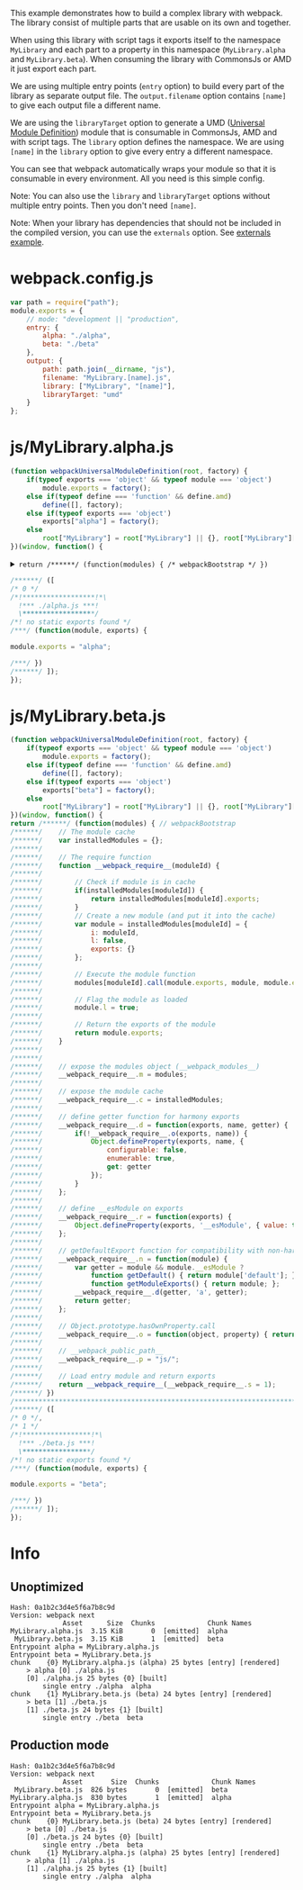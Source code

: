 This example demonstrates how to build a complex library with webpack. The library consist of multiple parts that are usable on its own and together.

When using this library with script tags it exports itself to the namespace `MyLibrary` and each part to a property in this namespace (`MyLibrary.alpha` and `MyLibrary.beta`). When consuming the library with CommonsJs or AMD it just export each part.

We are using multiple entry points (`entry` option) to build every part of the library as separate output file. The `output.filename` option contains `[name]` to give each output file a different name.

We are using the `libraryTarget` option to generate a UMD ([Universal Module Definition](https://github.com/umdjs/umd)) module that is consumable in CommonsJs, AMD and with script tags. The `library` option defines the namespace. We are using `[name]` in the `library` option to give every entry a different namespace.

You can see that webpack automatically wraps your module so that it is consumable in every environment. All you need is this simple config.

Note: You can also use the `library` and `libraryTarget` options without multiple entry points. Then you don't need `[name]`.

Note: When your library has dependencies that should not be included in the compiled version, you can use the `externals` option. See [externals example](https://github.com/webpack/webpack/tree/master/examples/externals).

# webpack.config.js

``` javascript
var path = require("path");
module.exports = {
	// mode: "development || "production",
	entry: {
		alpha: "./alpha",
		beta: "./beta"
	},
	output: {
		path: path.join(__dirname, "js"),
		filename: "MyLibrary.[name].js",
		library: ["MyLibrary", "[name]"],
		libraryTarget: "umd"
	}
};
```

# js/MyLibrary.alpha.js

``` javascript
(function webpackUniversalModuleDefinition(root, factory) {
	if(typeof exports === 'object' && typeof module === 'object')
		module.exports = factory();
	else if(typeof define === 'function' && define.amd)
		define([], factory);
	else if(typeof exports === 'object')
		exports["alpha"] = factory();
	else
		root["MyLibrary"] = root["MyLibrary"] || {}, root["MyLibrary"]["alpha"] = factory();
})(window, function() {
```
<details><summary><code>return /******/ (function(modules) { /* webpackBootstrap */ })</code></summary>

``` js
return /******/ (function(modules) { // webpackBootstrap
/******/ 	// The module cache
/******/ 	var installedModules = {};
/******/
/******/ 	// The require function
/******/ 	function __webpack_require__(moduleId) {
/******/
/******/ 		// Check if module is in cache
/******/ 		if(installedModules[moduleId]) {
/******/ 			return installedModules[moduleId].exports;
/******/ 		}
/******/ 		// Create a new module (and put it into the cache)
/******/ 		var module = installedModules[moduleId] = {
/******/ 			i: moduleId,
/******/ 			l: false,
/******/ 			exports: {}
/******/ 		};
/******/
/******/ 		// Execute the module function
/******/ 		modules[moduleId].call(module.exports, module, module.exports, __webpack_require__);
/******/
/******/ 		// Flag the module as loaded
/******/ 		module.l = true;
/******/
/******/ 		// Return the exports of the module
/******/ 		return module.exports;
/******/ 	}
/******/
/******/
/******/ 	// expose the modules object (__webpack_modules__)
/******/ 	__webpack_require__.m = modules;
/******/
/******/ 	// expose the module cache
/******/ 	__webpack_require__.c = installedModules;
/******/
/******/ 	// define getter function for harmony exports
/******/ 	__webpack_require__.d = function(exports, name, getter) {
/******/ 		if(!__webpack_require__.o(exports, name)) {
/******/ 			Object.defineProperty(exports, name, {
/******/ 				configurable: false,
/******/ 				enumerable: true,
/******/ 				get: getter
/******/ 			});
/******/ 		}
/******/ 	};
/******/
/******/ 	// define __esModule on exports
/******/ 	__webpack_require__.r = function(exports) {
/******/ 		Object.defineProperty(exports, '__esModule', { value: true });
/******/ 	};
/******/
/******/ 	// getDefaultExport function for compatibility with non-harmony modules
/******/ 	__webpack_require__.n = function(module) {
/******/ 		var getter = module && module.__esModule ?
/******/ 			function getDefault() { return module['default']; } :
/******/ 			function getModuleExports() { return module; };
/******/ 		__webpack_require__.d(getter, 'a', getter);
/******/ 		return getter;
/******/ 	};
/******/
/******/ 	// Object.prototype.hasOwnProperty.call
/******/ 	__webpack_require__.o = function(object, property) { return Object.prototype.hasOwnProperty.call(object, property); };
/******/
/******/ 	// __webpack_public_path__
/******/ 	__webpack_require__.p = "js/";
/******/
/******/ 	// Load entry module and return exports
/******/ 	return __webpack_require__(__webpack_require__.s = 0);
/******/ })
/************************************************************************/
```

</details>

``` js
/******/ ([
/* 0 */
/*!******************!*\
  !*** ./alpha.js ***!
  \******************/
/*! no static exports found */
/***/ (function(module, exports) {

module.exports = "alpha";

/***/ })
/******/ ]);
});
```

# js/MyLibrary.beta.js

``` javascript
(function webpackUniversalModuleDefinition(root, factory) {
	if(typeof exports === 'object' && typeof module === 'object')
		module.exports = factory();
	else if(typeof define === 'function' && define.amd)
		define([], factory);
	else if(typeof exports === 'object')
		exports["beta"] = factory();
	else
		root["MyLibrary"] = root["MyLibrary"] || {}, root["MyLibrary"]["beta"] = factory();
})(window, function() {
return /******/ (function(modules) { // webpackBootstrap
/******/ 	// The module cache
/******/ 	var installedModules = {};
/******/
/******/ 	// The require function
/******/ 	function __webpack_require__(moduleId) {
/******/
/******/ 		// Check if module is in cache
/******/ 		if(installedModules[moduleId]) {
/******/ 			return installedModules[moduleId].exports;
/******/ 		}
/******/ 		// Create a new module (and put it into the cache)
/******/ 		var module = installedModules[moduleId] = {
/******/ 			i: moduleId,
/******/ 			l: false,
/******/ 			exports: {}
/******/ 		};
/******/
/******/ 		// Execute the module function
/******/ 		modules[moduleId].call(module.exports, module, module.exports, __webpack_require__);
/******/
/******/ 		// Flag the module as loaded
/******/ 		module.l = true;
/******/
/******/ 		// Return the exports of the module
/******/ 		return module.exports;
/******/ 	}
/******/
/******/
/******/ 	// expose the modules object (__webpack_modules__)
/******/ 	__webpack_require__.m = modules;
/******/
/******/ 	// expose the module cache
/******/ 	__webpack_require__.c = installedModules;
/******/
/******/ 	// define getter function for harmony exports
/******/ 	__webpack_require__.d = function(exports, name, getter) {
/******/ 		if(!__webpack_require__.o(exports, name)) {
/******/ 			Object.defineProperty(exports, name, {
/******/ 				configurable: false,
/******/ 				enumerable: true,
/******/ 				get: getter
/******/ 			});
/******/ 		}
/******/ 	};
/******/
/******/ 	// define __esModule on exports
/******/ 	__webpack_require__.r = function(exports) {
/******/ 		Object.defineProperty(exports, '__esModule', { value: true });
/******/ 	};
/******/
/******/ 	// getDefaultExport function for compatibility with non-harmony modules
/******/ 	__webpack_require__.n = function(module) {
/******/ 		var getter = module && module.__esModule ?
/******/ 			function getDefault() { return module['default']; } :
/******/ 			function getModuleExports() { return module; };
/******/ 		__webpack_require__.d(getter, 'a', getter);
/******/ 		return getter;
/******/ 	};
/******/
/******/ 	// Object.prototype.hasOwnProperty.call
/******/ 	__webpack_require__.o = function(object, property) { return Object.prototype.hasOwnProperty.call(object, property); };
/******/
/******/ 	// __webpack_public_path__
/******/ 	__webpack_require__.p = "js/";
/******/
/******/ 	// Load entry module and return exports
/******/ 	return __webpack_require__(__webpack_require__.s = 1);
/******/ })
/************************************************************************/
/******/ ([
/* 0 */,
/* 1 */
/*!*****************!*\
  !*** ./beta.js ***!
  \*****************/
/*! no static exports found */
/***/ (function(module, exports) {

module.exports = "beta";

/***/ })
/******/ ]);
});
```

# Info

## Unoptimized

```
Hash: 0a1b2c3d4e5f6a7b8c9d
Version: webpack next
             Asset      Size  Chunks             Chunk Names
MyLibrary.alpha.js  3.15 KiB       0  [emitted]  alpha
 MyLibrary.beta.js  3.15 KiB       1  [emitted]  beta
Entrypoint alpha = MyLibrary.alpha.js
Entrypoint beta = MyLibrary.beta.js
chunk    {0} MyLibrary.alpha.js (alpha) 25 bytes [entry] [rendered]
    > alpha [0] ./alpha.js 
    [0] ./alpha.js 25 bytes {0} [built]
        single entry ./alpha  alpha
chunk    {1} MyLibrary.beta.js (beta) 24 bytes [entry] [rendered]
    > beta [1] ./beta.js 
    [1] ./beta.js 24 bytes {1} [built]
        single entry ./beta  beta
```

## Production mode

```
Hash: 0a1b2c3d4e5f6a7b8c9d
Version: webpack next
             Asset       Size  Chunks             Chunk Names
 MyLibrary.beta.js  826 bytes       0  [emitted]  beta
MyLibrary.alpha.js  830 bytes       1  [emitted]  alpha
Entrypoint alpha = MyLibrary.alpha.js
Entrypoint beta = MyLibrary.beta.js
chunk    {0} MyLibrary.beta.js (beta) 24 bytes [entry] [rendered]
    > beta [0] ./beta.js 
    [0] ./beta.js 24 bytes {0} [built]
        single entry ./beta  beta
chunk    {1} MyLibrary.alpha.js (alpha) 25 bytes [entry] [rendered]
    > alpha [1] ./alpha.js 
    [1] ./alpha.js 25 bytes {1} [built]
        single entry ./alpha  alpha
```
